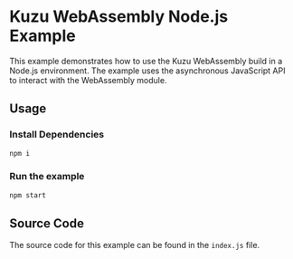 # Kuzu WebAssembly Node.js Example
This example demonstrates how to use the Kuzu WebAssembly build in a Node.js environment. The example uses the asynchronous JavaScript API to interact with the WebAssembly module.

## Usage
### Install Dependencies
```bash
npm i
```

### Run the example
```bash
npm start
```

## Source Code
The source code for this example can be found in the `index.js` file. 

